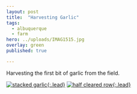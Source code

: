 ```yaml
---
layout: post
title:  "Harvesting Garlic"
tags:
  - albuquerque
  - farm
hero: ../uploads/IMAG1515.jpg
overlay: green
published: true

---
```


Harvesting the first bit of garlic from the field.

[![stacked garlic](../uploads/IMAG1515.jpg){:.lead}](../uploads/IMAG1515.jpg)
[![half cleared row](../uploads/IMAG1519.jpg){:.lead}](../uploads/IMAG1519.jpg)
